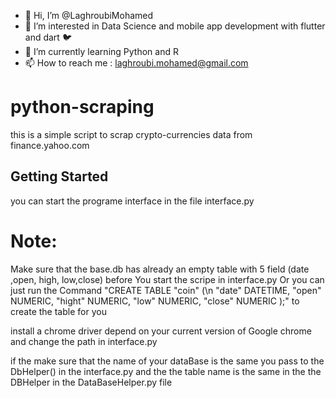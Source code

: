 - 👋 Hi, I’m @LaghroubiMohamed
- 👀 I’m interested in Data Science and mobile app development with flutter and dart 🐦
- 🌱 I’m currently learning Python and R 
- 📫 How to reach me : laghroubi.mohamed@gmail.com


# python-scraping
this is a simple script to scrap crypto-currencies data from finance.yahoo.com

## Getting Started
 you can start the programe interface in the file interface.py
 
 # Note:
Make sure that the base.db has already an empty table with 5 field (date ,open, high, low,close) before 
You start the scripe in interface.py
	Or you can just run the Command "CREATE TABLE "coin" (\n
		"date"	DATETIME,
		"open"	NUMERIC,
		"hight"	NUMERIC,
		"low"	NUMERIC,
		"close"	NUMERIC
   		 );"
	to create the table for you

install a chrome driver depend on your current version of Google chrome and change the path in interface.py

if the make sure that the name of your dataBase is the same you pass to the DbHelper() in the interface.py and the the table name is the same in the the DBHelper
	in the DataBaseHelper.py file
